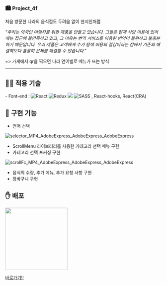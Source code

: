 ### 🏙 Project_4f

처음 방문한 나라의 음식점도 두려움 없이 현지인처럼

_"우리는 외국인 여행자를 위한 제품을 만들고 있습니다. 그들은 현재 식당 이용에 있어 메뉴 접근에 불만족하고 있고, 그 이유는 번역 서비스를 이용한 번역이 불편하고 불충분하기 때문입니다. 우리 제품은 고객에게 추가 탐색 비용의 절감이라는 점에서 기존의 해결책보다 훌륭히 문제를 해결할 수 있습니다."_

=> 가게에서 qr을 찍으면 나라 언어별로 메뉴가 뜨는 방식

---

<h2>👨‍💻 적용 기술</h2>
<p>
 - Font-end : 
 <img src="https://img.shields.io/badge/React-61DAFB?style=flat-square&amp;logo=React&amp;logoColor=white" alt="React">
 <img src="https://img.shields.io/badge/redux-%23593d88.svg?style=flat-square&amp;logo=redux&amp;logoColor=white" alt="Redux">
 <img src="https://img.shields.io/badge/React_Router-CA4245?style=flat-square&logo=react-router&logoColor=white">
 <img src="https://img.shields.io/badge/SASS-hotpink.svg?style=flat-square&amp;logo=SASS&amp;logoColor=white" alt="SASS">
 , React-hooks, React(CRA)
</p>
 
<h2>🚀 구현 기능</h2>

- 언어 선택

![selector_MP4_AdobeExpress_AdobeExpress_AdobeExpress](https://user-images.githubusercontent.com/57799598/177929586-e45ee6df-6481-4172-af66-38b1fe76fb02.gif)

- ScrollMenu 라이브러리를 사용한 카테고리 선택 메뉴 구현
- 카테고리 선택 포커싱 구현

![scrollFc_MP4_AdobeExpress_AdobeExpress_AdobeExpress](https://user-images.githubusercontent.com/57799598/177929574-b528df42-658e-425b-9874-8dcb39b735ff.gif)

- 음식의 수량, 추가 메뉴, 추가 요청 사항 구현
- 장바구니 구현

<h2>✋ 배포</h2>

<img src="https://user-images.githubusercontent.com/57799598/177257203-7bae2d4a-a14c-482b-8ef7-2e1bbb0b3c24.jpg" style="width: 200px"/>

<a href="https://yooinhak.github.io/project_4f">바로가기!!</a>

